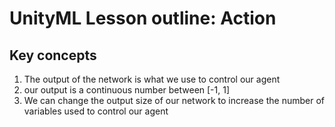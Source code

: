 # UnityML Lesson outline: Action

## Key concepts
1. The output of the network is what we use to control our agent
2. our output is a continuous number between [-1, 1]
3. We can change the output size of our network to increase the number of variables used to control our agent